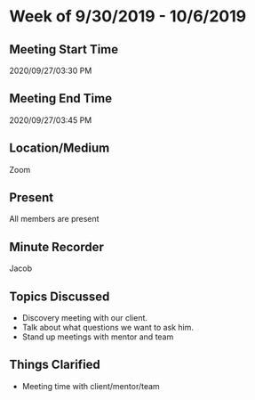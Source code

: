 # Week of 9/30/2019 - 10/6/2019

## Meeting Start Time

2020/09/27/03:30 PM

## Meeting End Time

2020/09/27/03:45 PM

## Location/Medium

Zoom

## Present

All members are present

## Minute Recorder

Jacob

## Topics Discussed

- Discovery meeting with our client. 
- Talk about what questions we want to ask him.
- Stand up meetings with mentor and team


## Things Clarified

- Meeting time with client/mentor/team
